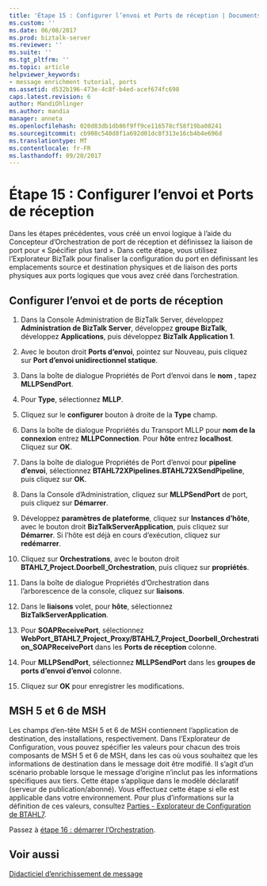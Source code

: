 ```yaml
---
title: 'Étape 15 : Configurer l’envoi et Ports de réception | Documents Microsoft'
ms.custom: ''
ms.date: 06/08/2017
ms.prod: biztalk-server
ms.reviewer: ''
ms.suite: ''
ms.tgt_pltfrm: ''
ms.topic: article
helpviewer_keywords:
- message enrichment tutorial, ports
ms.assetid: d532b196-473e-4c8f-b4ed-acef674fc698
caps.latest.revision: 6
author: MandiOhlinger
ms.author: mandia
manager: anneta
ms.openlocfilehash: 020d83db1db86f9ff9ce116578cf58f19ba08241
ms.sourcegitcommit: cb908c540d8f1a692d01dc8f313e16cb4b4e696d
ms.translationtype: MT
ms.contentlocale: fr-FR
ms.lasthandoff: 09/20/2017
---
```

# <a name="step-15-configure-the-send-and-receive-ports"></a>Étape 15 : Configurer l’envoi et Ports de réception
Dans les étapes précédentes, vous créé un envoi logique à l’aide du Concepteur d’Orchestration de port de réception et définissez la liaison de port pour « Spécifier plus tard ». Dans cette étape, vous utilisez l’Explorateur BizTalk pour finaliser la configuration du port en définissant les emplacements source et destination physiques et de liaison des ports physiques aux ports logiques que vous avez créé dans l’orchestration.  
  
## <a name="configure-the-send-and-receive-ports"></a>Configurer l’envoi et de ports de réception  
  
1.  Dans la Console Administration de BizTalk Server, développez **Administration de BizTalk Server**, développez **groupe BizTalk**, développez **Applications**, puis développez **BizTalk Application 1**.  
  
2.  Avec le bouton droit **Ports d’envoi**, pointez sur Nouveau, puis cliquez sur **Port d’envoi unidirectionnel statique**.  
  
3.  Dans la boîte de dialogue Propriétés de Port d’envoi dans le **nom** , tapez **MLLPSendPort**.  
  
4.  Pour **Type**, sélectionnez **MLLP**.  
  
5.  Cliquez sur le **configurer** bouton à droite de la **Type** champ.  
  
6.  Dans la boîte de dialogue Propriétés du Transport MLLP pour **nom de la connexion** entrez **MLLPConnection**. Pour **hôte** entrez **localhost**. Cliquez sur **OK**.  
  
7.  Dans la boîte de dialogue Propriétés de Port d’envoi pour **pipeline d’envoi**, sélectionnez **BTAHL72XPipelines.BTAHL72XSendPipeline**, puis cliquez sur **OK**.  
  
8.  Dans la Console d’Administration, cliquez sur **MLLPSendPort** de port, puis cliquez sur **Démarrer**.  
  
9. Développez **paramètres de plateforme**, cliquez sur **Instances d’hôte**, avec le bouton droit **BizTalkServerApplication**, puis cliquez sur **Démarrer**. Si l’hôte est déjà en cours d’exécution, cliquez sur **redémarrer**.  
  
10. Cliquez sur **Orchestrations**, avec le bouton droit **BTAHL7_Project.Doorbell_Orchestration**, puis cliquez sur **propriétés**.  
  
11. Dans la boîte de dialogue Propriétés d’Orchestration dans l’arborescence de la console, cliquez sur **liaisons**.  
  
12. Dans le **liaisons** volet, pour **hôte**, sélectionnez **BizTalkServerApplication**.  
  
13. Pour **SOAPReceivePort**, sélectionnez **WebPort_BTAHL7_Project_Proxy/BTAHL7_Project_Doorbell_Orchestration_SOAPReceivePort** dans les **Ports de réception** colonne.  
  
14. Pour **MLLPSendPort**, sélectionnez **MLLPSendPort** dans les **groupes de ports d’envoi d’envoi** colonne.  
  
15. Cliquez sur **OK** pour enregistrer les modifications.  
  
## <a name="msh-5-and-msh-6"></a>MSH 5 et 6 de MSH  
 Les champs d’en-tête MSH 5 et 6 de MSH contiennent l’application de destination, des installations, respectivement. Dans l’Explorateur de Configuration, vous pouvez spécifier les valeurs pour chacun des trois composants de MSH 5 et 6 de MSH, dans les cas où vous souhaitez que les informations de destination dans le message doit être modifié. Il s’agit d’un scénario probable lorsque le message d’origine n’inclut pas les informations spécifiques aux tiers. Cette étape s’applique dans le modèle déclaratif (serveur de publication/abonné). Vous effectuez cette étape si elle est applicable dans votre environnement. Pour plus d’informations sur la définition de ces valeurs, consultez [Parties - Explorateur de Configuration de BTAHL7](parties-tab.md).  
  
 Passez à [étape 16 : démarrer l’Orchestration](../../adapters-and-accelerators/accelerator-hl7/step-16-start-the-orchestration.md).  
  
## <a name="see-also"></a>Voir aussi  
 [Didacticiel d’enrichissement de message](../../adapters-and-accelerators/accelerator-hl7/message-enrichment-tutorial.md)